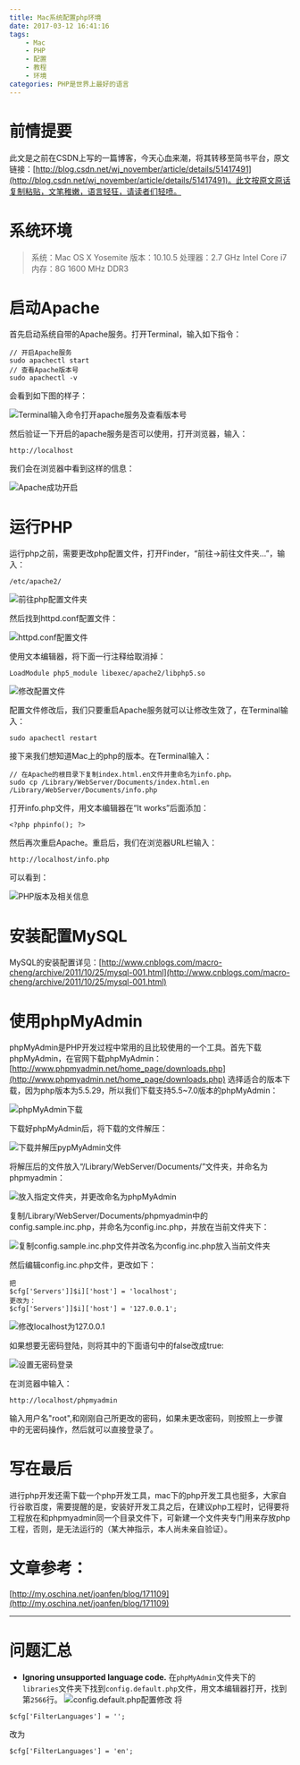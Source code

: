 ```yaml
---
title: Mac系统配置php环境
date: 2017-03-12 16:41:16
tags: 
	- Mac
	- PHP
	- 配置
	- 教程
	- 环境
categories: PHP是世界上最好的语言
---
```

# 前情提要
此文是之前在CSDN上写的一篇博客，今天心血来潮，将其转移至简书平台，原文链接：[http://blog.csdn.net/wj_november/article/details/51417491](http://blog.csdn.net/wj_november/article/details/51417491)。此文按原文原话复制粘贴，文笔稚嫩，语言轻狂，请读者们轻喷。

# 系统环境

> 系统：Mac OS X Yosemite
版本：10.10.5
处理器：2.7 GHz Intel Core i7
内存：8G 1600 MHz DDR3

# 启动Apache
首先启动系统自带的Apache服务。打开Terminal，输入如下指令：

```
// 开启Apache服务  
sudo apachectl start  
// 查看Apache版本号  
sudo apachectl -v  
```
会看到如下图的样子：

![Terminal输入命令打开apache服务及查看版本号](http://upload-images.jianshu.io/upload_images/291600-95fff931d1f75986.png?imageMogr2/auto-orient/strip%7CimageView2/2/w/1240)

然后验证一下开启的apache服务是否可以使用，打开浏览器，输入：

```
http://localhost 
```

我们会在浏览器中看到这样的信息：

![Apache成功开启](http://upload-images.jianshu.io/upload_images/291600-8f71441284eb105f.png?imageMogr2/auto-orient/strip%7CimageView2/2/w/1240)

# 运行PHP
运行php之前，需要更改php配置文件，打开Finder，“前往->前往文件夹...”，输入：

```
/etc/apache2/
```

![前往php配置文件夹](http://upload-images.jianshu.io/upload_images/291600-a1721ebddef0d372.png?imageMogr2/auto-orient/strip%7CimageView2/2/w/1240)

然后找到httpd.conf配置文件：

![httpd.conf配置文件](http://upload-images.jianshu.io/upload_images/291600-d3ccf11bc42c0a42.png?imageMogr2/auto-orient/strip%7CimageView2/2/w/1240)

使用文本编辑器，将下面一行注释给取消掉：

```
LoadModule php5_module libexec/apache2/libphp5.so  
```

![修改配置文件](http://upload-images.jianshu.io/upload_images/291600-b046e5e5bf0899bf.png?imageMogr2/auto-orient/strip%7CimageView2/2/w/1240)

配置文件修改后，我们只要重启Apache服务就可以让修改生效了，在Terminal输入：

```
sudo apachectl restart 
```

接下来我们想知道Mac上的php的版本。在Terminal输入：

```
// 在Apache的根目录下复制index.html.en文件并重命名为info.php。  
sudo cp /Library/WebServer/Documents/index.html.en /Library/WebServer/Documents/info.php  
```

打开info.php文件，用文本编辑器在“It works”后面添加：

```
<?php phpinfo(); ?>  
```

然后再次重启Apache。重启后，我们在浏览器URL栏输入：

```
http://localhost/info.php 
```

可以看到：

![PHP版本及相关信息](http://upload-images.jianshu.io/upload_images/291600-74e8fcdf4a7465a6.png?imageMogr2/auto-orient/strip%7CimageView2/2/w/1240)

# 安装配置MySQL

MySQL的安装配置详见：[http://www.cnblogs.com/macro-cheng/archive/2011/10/25/mysql-001.html](http://www.cnblogs.com/macro-cheng/archive/2011/10/25/mysql-001.html)

# 使用phpMyAdmin

phpMyAdmin是PHP开发过程中常用的且比较使用的一个工具。首先下载phpMyAdmin，在官网下载phpMyAdmin：
[http://www.phpmyadmin.net/home_page/downloads.php](http://www.phpmyadmin.net/home_page/downloads.php)
选择适合的版本下载，因为php版本为5.5.29，所以我们下载支持5.5~7.0版本的phpMyAdmin：

![phpMyAdmin下载](http://upload-images.jianshu.io/upload_images/291600-0f5898e23d0bdec9.png?imageMogr2/auto-orient/strip%7CimageView2/2/w/640)

下载好phpMyAdmin后，将下载的文件解压：

![下载并解压pypMyAdmin文件](http://upload-images.jianshu.io/upload_images/291600-688029f7b6ebc87c.png?imageMogr2/auto-orient/strip%7CimageView2/2/w/1240)

将解压后的文件放入“/Library/WebServer/Documents/”文件夹，并命名为phpmyadmin：

![放入指定文件夹，并更改命名为phpMyAdmin](http://upload-images.jianshu.io/upload_images/291600-46bbea5fcca56d7b.png?imageMogr2/auto-orient/strip%7CimageView2/2/w/1240)

复制/Library/WebServer/Documents/phpmyadmin中的config.sample.inc.php，并命名为config.inc.php，并放在当前文件夹下：

![复制config.sample.inc.php文件并改名为config.inc.php放入当前文件夹](http://upload-images.jianshu.io/upload_images/291600-a6c494856267df71.png?imageMogr2/auto-orient/strip%7CimageView2/2/w/1240)

然后编辑config.inc.php文件，更改如下：

 ```
把  
$cfg['Servers']]$i]['host'] = 'localhost';  
更改为：  
$cfg['Servers']]$i]['host'] = '127.0.0.1';  
```

![修改localhost为127.0.0.1](http://upload-images.jianshu.io/upload_images/291600-fbac2f170999a7fd.png?imageMogr2/auto-orient/strip%7CimageView2/2/w/1240)

如果想要无密码登陆，则将其中的下面语句中的false改成true:

![设置无密码登录](http://upload-images.jianshu.io/upload_images/291600-a9686d5c30e0cd5f.png?imageMogr2/auto-orient/strip%7CimageView2/2/w/1240)

在浏览器中输入：

 ```
http://localhost/phpmyadmin  
```

输入用户名"root",和刚刚自己所更改的密码，如果未更改密码，则按照上一步骤中的无密码操作，然后就可以直接登录了。

# 写在最后
进行php开发还需下载一个php开发工具，mac下的php开发工具也挺多，大家自行谷歌百度，需要提醒的是，安装好开发工具之后，在建议php工程时，记得要将工程放在和phpmyadmin同一个目录文件下，可新建一个文件夹专门用来存放php工程，否则，是无法运行的（某大神指示，本人尚未亲自验证）。

# 文章参考：
[http://my.oschina.net/joanfen/blog/171109](http://my.oschina.net/joanfen/blog/171109)

---

# 问题汇总

* **Ignoring unsupported language code.**
在`phpMyAdmin`文件夹下的`libraries`文件夹下找到`config.default.php`文件，用文本编辑器打开，找到第`2566`行。
![config.default.php配置修改](http://upload-images.jianshu.io/upload_images/291600-a404a8131b70c697.png?imageMogr2/auto-orient/strip%7CimageView2/2/w/1240)
将
```
$cfg['FilterLanguages'] = '';
```
改为
```
$cfg['FilterLanguages'] = 'en';
```